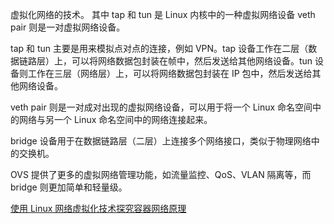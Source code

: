 
虚拟化网络的技术。
其中 tap 和 tun 是 Linux 内核中的一种虚拟网络设备
veth pair 则是一对虚拟网络设备。

tap 和 tun 主要是用来模拟点对点的连接，例如 VPN。tap 设备工作在二层（数据链路层）上，可以将网络数据包封装在帧中，然后发送给其他网络设备。tun 设备则工作在三层（网络层）上，可以将网络数据包封装在 IP 包中，然后发送给其他网络设备。

veth pair 则是一对成对出现的虚拟网络设备，可以用于将一个 Linux 命名空间中的网络与另一个 Linux 命名空间中的网络连接起来。

bridge 设备用于在数据链路层（二层）上连接多个网络接口，类似于物理网络中的交换机。

OVS 提供了更多的虚拟网络管理功能，如流量监控、QoS、VLAN 隔离等，而 bridge 则更加简单和轻量级。


[使用 Linux 网络虚拟化技术探究容器网络原理](https://mp.weixin.qq.com/s?__biz=MzU4MjQ0MTU4Ng==&mid=2247507562&idx=1&sn=181189cc3d03304a293b22f25e195154&chksm=fdbad177cacd58614efb9516876a9fa83030e31cd6c56ced08eb1eb0933da0a31b7654e3b837&mpshare=1&srcid=0331PDYO8mLpOlhl3Pyadlvk&sharer_sharetime=1680272645651&sharer_shareid=9b996575050d80b9b16b938075c280c4&from=timeline&scene=2&subscene=1&clicktime=1680342114&enterid=1680342114&sessionid=0&ascene=2&fasttmpl_type=0&fasttmpl_fullversion=6613275-zh_CN-zip&fasttmpl_flag=0&realreporttime=1680342114064&devicetype=android-33&version=28002151&nettype=WIFI&abtest_cookie=AAACAA%3D%3D&lang=zh_CN&countrycode=CN&exportkey=n_ChQIAhIQ4r83hRJFtvxf%2B7WnPw8XOhLvAQIE97dBBAEAAAAAAPWoIFEyry0AAAAOpnltbLcz9gKNyK89dVj0WrhXVRgBslhP3lhByUK39ydITSwuV3L%2BRoSualzqwbJSLE9FI8yL62pWDafZLzPunQOANUZ7uXcom%2BMqmSRmYYw0OvSpC4jRZZei8lJ0DzumyaApwdGmROnY7FcV7TD2iUKFxF9aT8nn7UT5Rf2nj%2BNYrw9b0UDKNFfPQjGPELawAEWkU9zJ%2FQe8rm8dsiCqVg%2FVFkMkdZckmOKeaSEDudVGmQ80bgoVsq5Xf8P5qGiRyYQQwliWIsQNslUOWmqqRjpu9IeerlmT&pass_ticket=fmIVK188qVCFVDgI0aWrvNWyOfZyoKSZaJ4HT4kQwOlrCtFQV1IlHJ28hKFAFwwkuiCZE4bH4LkXYfAYVip09w%3D%3D&wx_header=3)
    